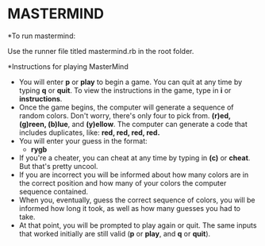 # MASTERMIND

*To run mastermind:

Use the runner file titled mastermind.rb in the root folder.

*Instructions for playing MasterMind

* You will enter **p** or **play** to begin a game. You can quit at any time by typing **q** or **quit**. To view the instructions in the game, type in **i** or **instructions**.
* Once the game begins, the computer will generate a sequence of random colors. Don't worry, there's only four to pick from. **(r)ed, (g)reen, (b)lue**, and **(y)ellow**. The computer can generate a code that includes duplicates, like: **red, red, red, red.**
* You will enter your guess in the format:
  * **rygb**
* If you're a cheater, you can cheat at any time by typing in **(c)** or **cheat**. But that's pretty uncool.
* If you are incorrect you will be informed about how many colors are in the correct position and how many of your colors the computer sequence contained.
* When you, eventually, guess the correct sequence of colors, you will be informed how long it took, as well as how many guesses you had to take.
* At that point, you will be prompted to play again or quit. The same inputs that worked initially are still valid (**p** or **play**, and **q** or **quit**).
